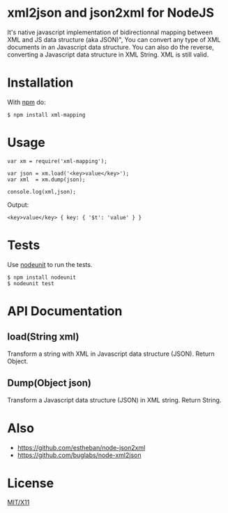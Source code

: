 # xml2json and json2xml for NodeJS

It's native javascript implementation of bidirectionnal mapping between XML and JS data structure (aka JSON)",
You can convert any type of XML documents in an Javascript data structure.
You can also do the reverse, converting a Javascript data structure in XML String. XML is still valid.

# Installation

With [npm](http://npmjs.org) do:

    $ npm install xml-mapping


# Usage

	var xm = require('xml-mapping');
    
	var json = xm.load('<key>value</key>');
    var xml  = xm.dump(json);
    
	console.log(xml,json);

Output:

    <key>value</key> { key: { '$t': 'value' } }


# Tests

Use [nodeunit](https://github.com/caolan/nodeunit) to run the tests.

    $ npm install nodeunit
    $ nodeunit test

# API Documentation

## load(String xml)
Transform a string with XML in Javascript data structure (JSON). Return Object.

## Dump(Object json)
Transform a Javascript data structure (JSON) in XML string. Return String.

# Also

* https://github.com/estheban/node-json2xml
* https://github.com/buglabs/node-xml2json

# License

[MIT/X11](./LICENSE)
